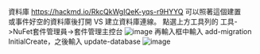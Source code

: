 資料庫 https://hackmd.io/RkcQkWgIQeK-yqs-r9HYYQ 可以照著這個建置<br>
或事件好空的資料庫後打開 VS 建立資料庫連線。
點選上方工具列的 工具->NuFet套件管理員->套件管理主控台
![image](https://github.com/kaoian123/MovieRental/assets/71261452/176c3e17-ccb5-40f3-865f-934d1ba06bbe)
再輸入框中輸入 add-migration InitialCreate，之後輸入 update-database
![image](https://github.com/kaoian123/MovieRental/assets/71261452/2729923a-c8f9-44bf-964f-c95f8797c977)
